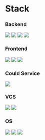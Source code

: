 # Stack
### Backend
<img src="https://img.shields.io/badge/Ruby-CC342D?style=for-the-badge&logo=Ruby&logoColor=white"> <img src="https://img.shields.io/badge/Ruby_on_Rails-D30001?style=for-the-badge&logo=RubyOnRails&logoColor=white"> <img src="https://img.shields.io/badge/Java-137CBD?style=for-the-badge&logo=java&logoColor=white"> <img src="https://img.shields.io/badge/Spring-6DB33F?style=for-the-badge&logo=spring&logoColor=white"> 

### Frontend
<img src="https://img.shields.io/badge/html5-E34F26?style=for-the-badge&logo=html5&logoColor=white"> <img src="https://img.shields.io/badge/javascript-F7DF1E?style=for-the-badge&logo=javascript&logoColor=white"> <img src="https://img.shields.io/badge/jQuery-0769AD?style=for-the-badge&logo=jquery&logoColor=white"> 

### Could Service
<img src="https://img.shields.io/badge/aws_lightsail-232F3E?style=for-the-badge&logo=aws_lightsail&logoColor=white"> 

### VCS
<img src="https://img.shields.io/badge/git-F05032?style=for-the-badge&logo=git&logoColor=white"> <img src="https://img.shields.io/badge/github-181717?style=for-the-badge&logo=github&logoColor=white"> 

### OS
<img src="https://img.shields.io/badge/macOS-000000?style=for-the-badge&logo=macOS&logoColor=white"> <img src="https://img.shields.io/badge/linux-FCC624?style=for-the-badge&logo=linux&logoColor=white"> <img src="https://img.shields.io/badge/windows-0078D4?style=for-the-badge&logo=windows&logoColor=white"> 
